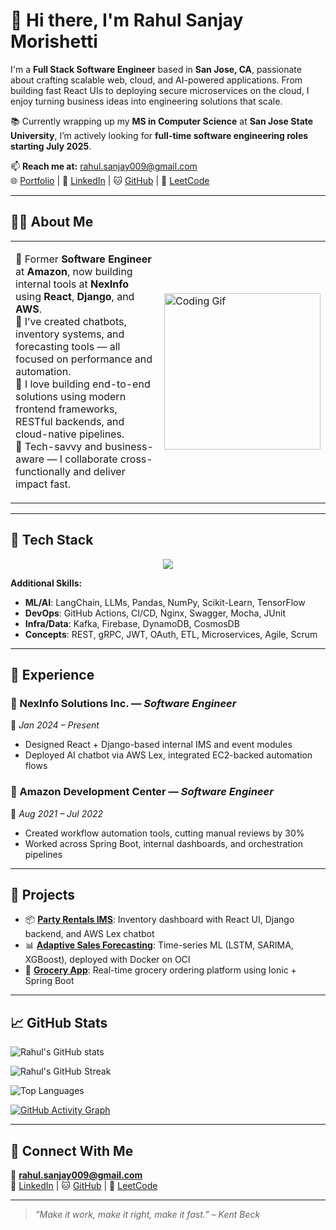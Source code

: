 # 👋 Hi there, I'm Rahul Sanjay Morishetti

I'm a **Full Stack Software Engineer** based in **San Jose, CA**, passionate about crafting scalable web, cloud, and AI-powered applications. From building fast React UIs to deploying secure microservices on the cloud, I enjoy turning business ideas into engineering solutions that scale.

📚 Currently wrapping up my **MS in Computer Science** at **San Jose State University**, I’m actively looking for **full-time software engineering roles starting July 2025**.

📫 **Reach me at:** rahul.sanjay009@gmail.com  
🌐 [Portfolio](https://rahulsanjay009.github.io) | 💼 [LinkedIn](https://www.linkedin.com/in/rahulsanjay009/) | 🐱 [GitHub](https://github.com/rahulsanjay009) | 🧠 [LeetCode](https://leetcode.com/rahulsanjay009)

---

## 👨‍💻 About Me

<table>
<tr>
<td>

🔹 Former **Software Engineer** at **Amazon**, now building internal tools at **NexInfo** using **React**, **Django**, and **AWS**.<br>
🔹 I’ve created chatbots, inventory systems, and forecasting tools — all focused on performance and automation.<br>
🔹 I love building end-to-end solutions using modern frontend frameworks, RESTful backends, and cloud-native pipelines.<br>
🔹 Tech-savvy and business-aware — I collaborate cross-functionally and deliver impact fast.

</td>
<td>
  <img src="https://raw.githubusercontent.com/rahulsanjay009/rahulsanjay009/main/assets/code-typing.gif" width="250" alt="Coding Gif" />
</td>
</tr>
</table>

---

## 🧠 Tech Stack

<p align="center">
  <img src="https://skillicons.dev/icons?i=java,python,ts,js,cpp,html,css,react,nextjs,angular,ionic,nodejs,express,django,flask,spring,mysql,postgres,mongodb,redis,graphql,docker,kubernetes,aws,gcp,azure,jenkins,linux,git,vscode,postman,figma,vercel,heroku" />
</p>

**Additional Skills:**
- **ML/AI**: LangChain, LLMs, Pandas, NumPy, Scikit-Learn, TensorFlow
- **DevOps**: GitHub Actions, CI/CD, Nginx, Swagger, Mocha, JUnit
- **Infra/Data**: Kafka, Firebase, DynamoDB, CosmosDB
- **Concepts**: REST, gRPC, JWT, OAuth, ETL, Microservices, Agile, Scrum

---

## 💼 Experience

### 🔸 NexInfo Solutions Inc. — *Software Engineer*  
📆 *Jan 2024 – Present*  
- Designed React + Django-based internal IMS and event modules
- Deployed AI chatbot via AWS Lex, integrated EC2-backed automation flows

### 🔸 Amazon Development Center — *Software Engineer*  
📆 *Aug 2021 – Jul 2022*  
- Created workflow automation tools, cutting manual reviews by 30%
- Worked across Spring Boot, internal dashboards, and orchestration pipelines

---

## 🚀 Projects

- 📦 [**Party Rentals IMS**](https://github.com/rahulsanjay009/partyrentals): Inventory dashboard with React UI, Django backend, and AWS Lex chatbot
- 📊 [**Adaptive Sales Forecasting**](https://github.com/rahulsanjay009/adaptive-sales-forecasting): Time-series ML (LSTM, SARIMA, XGBoost), deployed with Docker on OCI
- 🛒 [**Grocery App**](https://github.com/rahulsanjay009/grocery-app): Real-time grocery ordering platform using Ionic + Spring Boot

---

## 📈 GitHub Stats

![Rahul's GitHub stats](https://github-readme-stats.vercel.app/api?username=rahulsanjay009&show_icons=true&theme=light&count_private=true)

![Rahul's GitHub Streak](https://streak-stats.demolab.com/?user=rahulsanjay009&theme=light)

![Top Languages](https://github-readme-stats.vercel.app/api/top-langs/?username=rahulsanjay009&layout=compact&theme=light)

[![GitHub Activity Graph](https://github-readme-activity-graph.vercel.app/graph?username=rahulsanjay009&theme=light)](https://github.com/rahulsanjay009)

---

## 🤝 Connect With Me

📧 **rahul.sanjay009@gmail.com**  
💼 [LinkedIn](https://www.linkedin.com/in/rahulsanjay009/) | 🐱 [GitHub](https://github.com/rahulsanjay009) | 🧠 [LeetCode](https://leetcode.com/rahulsanjay009)

---

> *“Make it work, make it right, make it fast.” – Kent Beck*
